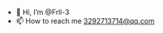 - 👋 Hi, I’m @Frll-3
- 📫 How to reach me 3292713714@qq.com

<!---
Frll-3/Frll-3 is a ✨ special ✨ repository because its `README.md` (this file) appears on your GitHub profile.
You can click the Preview link to take a look at your changes.
--->
